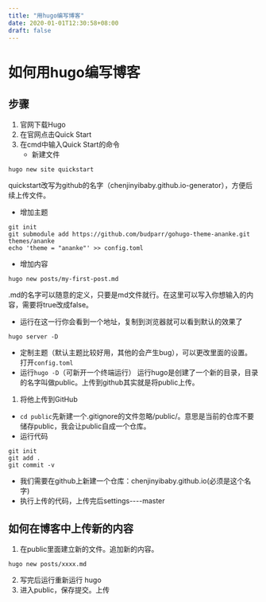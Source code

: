 ```yaml
---
title: "用hugo编写博客"
date: 2020-01-01T12:30:58+08:00
draft: false
---
```

# 如何用hugo编写博客
## 步骤
1. 官网下载Hugo
2. 在官网点击Quick Start
3. 在cmd中输入Quick Start的命令
   * 新建文件
```
hugo new site quickstart
```        
  
quickstart改写为github的名字（chenjinyibaby.github.io-generator），方便后续上传文件。
     
   * 增加主题 
```
git init    
git submodule add https://github.com/budparr/gohugo-theme-ananke.git themes/ananke 
echo 'theme = "ananke"' >> config.toml
```
   * 增加内容
  
    hugo new posts/my-first-post.md    

.md的名字可以随意的定义，只要是md文件就行。在这里可以写入你想输入的内容，需要将true改成false。
   * 运行在这一行你会看到一个地址，复制到浏览器就可以看到默认的效果了

    hugo server -D 

   * 定制主题（默认主题比较好用，其他的会产生bug），可以更改里面的设置。
     打开`config.toml`
   * 运行`hugo -D`（可新开一个终端运行）
运行hugo是创建了一个新的目录，目录的名字叫做public。上传到github其实就是将public上传。
  1. 将他上传到GitHub
   * `cd public`先新建一个.gitignore的文件忽略/public/。意思是当前的仓库不要储存public，我会让public自成一个仓库。
   * 运行代码
```
git init
git add .
git commit -v
```
   * 我们需要在github上新建一个仓库：chenjinyibaby.github.io(必须是这个名字)
   * 执行上传的代码，上传完后settings----master
## 如何在博客中上传新的内容
  1.  在public里面建立新的文件。追加新的内容。

    hugo new posts/xxxx.md
  2.  写完后运行重新运行 hugo
  3.  进入public，保存提交。上传